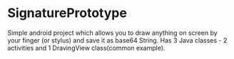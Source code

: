 # SignaturePrototype
Simple android project which allows you to draw anything on screen by your finger (or stylus) and save it as base64 String.
Has 3 Java classes - 2 activities and 1 DravingView class(common example).
